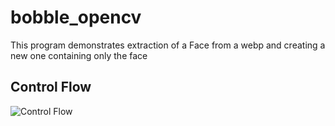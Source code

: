 # bobble_opencv

This program demonstrates extraction of a Face from a webp and creating a new one containing only the face

## Control Flow

![Control Flow](https://github.com/maddyb99/bobble_opencv/blob/master/pictures/control_flow.png?raw=true)
